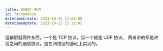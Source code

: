 ```yaml
---
title: 运输层-总结
id: f4cc04863a
datetimeCreate: 2023-10-24 17:01:08
datetimeUpdate: 2023-10-25 15:11:05
---
```

运输层就两件东西，一个是 TCP 协议，另一个就是 UDP 协议。
两者讲的都是进程之间的通信协议，是在网络层的基础上实现的。